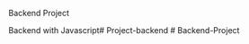 Backend Project

Backend with Javascript#   P r o j e c t - b a c k e n d  
 #   B a c k e n d - P r o j e c t  
 